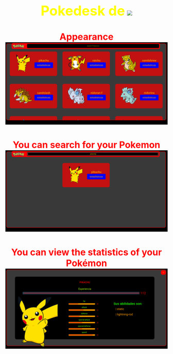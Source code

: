 <div align="center">

# <label style="color: yellow; font-size: 150%" > Pokedesk de</label> <img style="width:40%" src="https://upload.wikimedia.org/wikipedia/commons/thumb/9/98/International_Pok%C3%A9mon_logo.svg/2560px-International_Pok%C3%A9mon_logo.svg.png">


# <label style="color: red"> Appearance </label> <br> <img src="./img/pokemon.png">


# <label style="color: red"> You can search for your Pokemon </label> <br> <img src="./img/searchPokemon.png">

# <label style="color: red"> You can view the statistics of your Pokémon </label> <br> <img src="./img/showStatsPekemon.png">

<div>